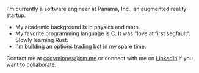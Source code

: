 I'm currently a software engineer at Panama, Inc., an augmented reality startup.

- My academic background is in physics and math.
- My favorite programming language is C. It was "love at first segfault". Slowly learning Rust.
- I'm building an [options trading bot](https://github.com/cm-jones/thales) in my spare time.

Contact me at codymjones@pm.me or connect with me on [LinkedIn](https://linkedin.com/in/cm-jones) if you want to collaborate.
